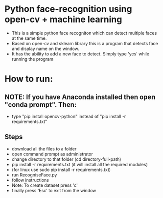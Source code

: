 # Python face-recognition using open-cv + machine learning

- This is a simple python face recogniton which can detect multiple faces at the same time.
- Based on open-cv and sklearn library this is a program that detects face and display name on the window.
- It has the ability to add a new face to detect. Simply type 'yes' while running the program

# How to run:

## NOTE: If you have Anaconda installed then open "conda prompt". Then:

- type "pip install opencv-python" instead of "pip install -r requirements.txt"

## Steps
- download all the files to a folder
- open command prompt as administrator
- change directory to that folder (cd directory-full-path)
- pip install -r requirements.txt (it will install all the required modules)
- (for linux use sudo pip install -r requirements.txt)
- run RecogniseFace.py
- follow instructions
- Note: To create dataset press 'c'
- finally press 'Esc' to exit from the window


